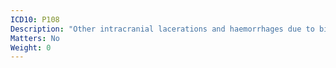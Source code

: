 ```yaml
---
ICD10: P108
Description: "Other intracranial lacerations and haemorrhages due to birth injury"
Matters: No
Weight: 0
---
```


